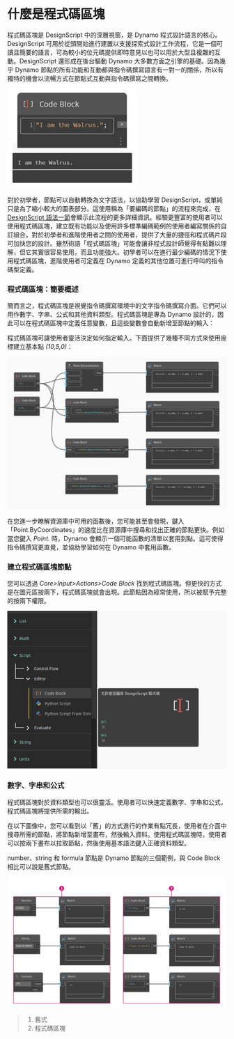 # 什麼是程式碼區塊

程式碼區塊是 DesignScript 中的深層視窗，是 Dynamo 程式設計語言的核心。DesignScript 可用於從頭開始進行建置以支援探索式設計工作流程，它是一個可讀且簡要的語言，可為較小的位元碼提供即時意見以也可以用於大型且複雜的互動。DesignScript 還形成在後台驅動 Dynamo 大多數方面之引擎的基礎。因為幾乎 Dynamo 節點的所有功能和互動都與指令碼撰寫語言有一對一的關係，所以有獨特的機會以流暢方式在節點式互動與指令碼撰寫之間轉換。 

![](../images/8-1/1/codeblock.jpg)

對於初學者，節點可以自動轉換為文字語法，以協助學習 DesignScript，或單純只是為了縮小較大的圖表部分。這使用稱為「要編碼的節點」的流程來完成，在 [DesignScript 語法一節](7-2\_design-script-syntax.md)會顯示此流程的更多詳細資訊。經驗更豐富的使用者可以使用程式碼區塊，建立既有功能以及使用許多標準編碼範例的使用者編寫關係的自訂組合。對於初學者和進階使用者之間的使用者，提供了大量的捷徑和程式碼片段可加快您的設計。雖然術語「程式碼區塊」可能會讓非程式設計師覺得有點難以理解，但它其實很容易使用，而且功能強大。初學者可以在進行最少編碼的情況下使用程式碼區塊，進階使用者可定義在 Dynamo 定義的其他位置可進行呼叫的指令碼型定義。

### 程式碼區塊：簡要概述 

簡而言之，程式碼區塊是視覺指令碼撰寫環境中的文字指令碼撰寫介面。它們可以用作數字、字串、公式和其他資料類型。程式碼區塊是專為 Dynamo 設計的，因此可以在程式碼區塊中定義任意變數，且這些變數會自動新增至節點的輸入：

程式碼區塊可讓使用者靈活決定如何指定輸入。下面提供了幾種不同方式來使用座標建立基本點 _(10,5,0)_：

![](../images/8-1/1/codeblockbriefoverview.jpg)

在您進一步瞭解資源庫中可用的函數後，您可能甚至會發現，鍵入「Point.ByCoordinates」的速度比在資源庫中搜尋和找出正確的節點更快。例如當您鍵入 _Point._ 時，Dynamo 會顯示一個可能函數的清單以套用到點。這可使得指令碼撰寫更直覺，並協助學習如何在 Dynamo 中套用函數。

### 建立程式碼區塊節點

您可以透過 _Core>Input>Actions>Code Block_ 找到程式碼區塊。但更快的方式是在圖元區按兩下，程式碼區塊就會出現。此節點因為經常使用，所以被賦予完整的按兩下權限。

![](../images/8-1/1/creatingcodeblocknodes.jpg)

### 數字、字串和公式

程式碼區塊對於資料類型也可以很靈活。使用者可以快速定義數字、字串和公式，程式碼區塊將提供所需的輸出。

在以下圖像中，您可以看到以「舊」的方式進行的作業有點冗長，使用者在介面中搜尋所需的節點，將節點新增至畫布，然後輸入資料。使用程式碼區塊時，使用者可以按兩下畫布以拉取節點，然後使用基本語法鍵入正確資料類型。

number、string 和 formula 節點是 Dynamo 節點的三個範例，與 Code Block 相比可以說是舊式節點。

![](../images/8-1/1/oldschoolvscodeblocksnodes.jpg)

> 1. 舊式
> 2. 程式碼區塊

